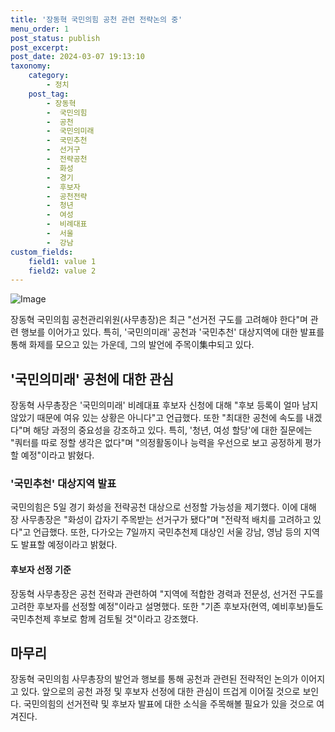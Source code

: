 ```yaml
---
title: '장동혁 국민의힘 공천 관련 전략논의 중'
menu_order: 1
post_status: publish
post_excerpt: 
post_date: 2024-03-07 19:13:10
taxonomy:
    category:
        - 정치
    post_tag:
        - 장동혁
        -  국민의힘
        -  공천
        -  국민의미래
        -  국민추천
        -  선거구
        -  전략공천
        -  화성
        -  경기
        -  후보자
        -  공천전략
        -  청년
        -  여성
        -  비례대표
        -  서울
        -  강남
custom_fields:
    field1: value 1
    field2: value 2
---
```


![Image](https://imgnews.pstatic.net/image/031/2024/03/05/0000817599_001_20240305094101091.jpg?type=w647)

장동혁 국민의힘 공천관리위원(사무총장)은 최근 "선거전 구도를 고려해야 한다"며 관련 행보를 이어가고 있다. 특히, '국민의미래' 공천과 '국민추천' 대상지역에 대한 발표를 통해 화제를 모으고 있는 가운데, 그의 발언에 주목이集中되고 있다.
## '국민의미래' 공천에 대한 관심
장동혁 사무총장은 '국민의미래' 비례대표 후보자 신청에 대해 "후보 등록이 얼마 남지 않았기 때문에 여유 있는 상황은 아니다"고 언급했다. 또한 "최대한 공천에 속도를 내겠다"며 해당 과정의 중요성을 강조하고 있다. 특히, '청년, 여성 할당'에 대한 질문에는 "쿼터를 따로 정할 생각은 없다"며 "의정활동이나 능력을 우선으로 보고 공정하게 평가할 예정"이라고 밝혔다.
### '국민추천' 대상지역 발표
국민의힘은 5일 경기 화성을 전략공천 대상으로 선정할 가능성을 제기했다. 이에 대해 장 사무총장은 "화성이 갑자기 주목받는 선거구가 됐다"며 "전략적 배치를 고려하고 있다"고 언급했다. 또한, 다가오는 7일까지 국민추천제 대상인 서울 강남, 영남 등의 지역도 발표할 예정이라고 밝혔다.
#### 후보자 선정 기준
장동혁 사무총장은 공천 전략과 관련하여 "지역에 적합한 경력과 전문성, 선거전 구도를 고려한 후보자를 선정할 예정"이라고 설명했다. 또한 "기존 후보자(현역, 예비후보)들도 국민추천제 후보로 함께 검토될 것"이라고 강조했다.
## 마무리
장동혁 국민의힘 사무총장의 발언과 행보를 통해 공천과 관련된 전략적인 논의가 이어지고 있다. 앞으로의 공천 과정 및 후보자 선정에 대한 관심이 뜨겁게 이어질 것으로 보인다. 국민의힘의 선거전략 및 후보자 발표에 대한 소식을 주목해볼 필요가 있을 것으로 여겨진다.
